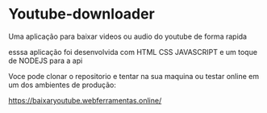 # Youtube-downloader

Uma aplicação para baixar videos ou audio do youtube de forma rapida

esssa aplicação foi desenvolvida com HTML CSS JAVASCRIPT e um toque de NODEJS para a api

Voce pode clonar o repositorio e tentar na sua maquina ou
testar online em um dos ambientes de produção:

https://baixaryoutube.webferramentas.online/

